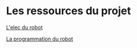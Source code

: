 # Les ressources du projet

[L'elec du robot](https://github.com/Unimakers/CDR-2024-ELEC-ROBOT)

[La programmation du robot](https://github.com/Unimakers/CDR-2024-FIRMWARE)